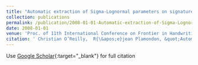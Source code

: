 ```yaml
---
title: "Automatic extraction of Sigma-Lognormal parameters on signatures"
collection: publications
permalink: /publication/2008-01-01-Automatic-extraction-of-Sigma-Lognormal-parameters-on-signatures
date: 2008-01-01
venue: 'Proc. of 11th International Conference on Frontier in Handwriting Recognition (ICFHR)'
citation: ' Christian O’Reilly,  R{\&apos;e}jean Plamondon, &quot;Automatic extraction of Sigma-Lognormal parameters on signatures.&quot; Proc. of 11th International Conference on Frontier in Handwriting Recognition (ICFHR), 2008.'
---
```

Use [Google Scholar](https://scholar.google.com/scholar?q=Automatic+extraction+of+Sigma+Lognormal+parameters+on+signatures){:target="_blank"} for full citation